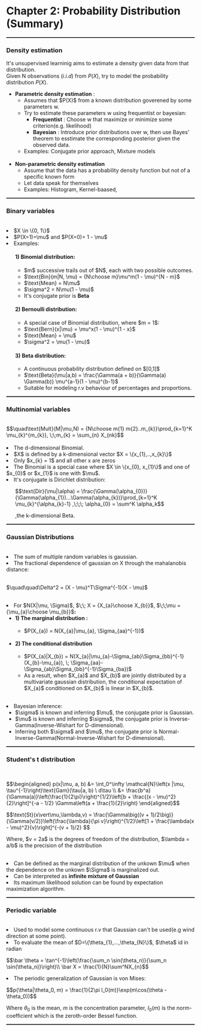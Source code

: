 # Chapter 2:  Probability Distribution (Summary)
    
<hr style="height:2px;">   
<h3>Density estimation</h3>

It's unsupervised learninig aims to estimate a density given data from that distribution.<br>
Given N observations $(i.i.d)$ from $P(X)$, try to model the probability distribution $P(X)$.
<ul>
  <li> <b>Parametric density estimation</b> : 
      <ul>
          <li> Assumes that $P(X)$ from a known distribution goverened by some parameters w.
          <li> Try to estimate these parameters w using frequentist or bayesian:
              <ul>
                  <li> <b> Frequentist</b> : Choose w that maximize or minimize some criterion(e.g. likelihood)
                  <li> <b> Bayesian</b> : Introduce prior distributions over w, then use Bayes' theorem to esstimate the corresponding posterior given the observed data. 
              </ul>
          <li>Examples: Conjugate prior approach, Mixture models
      </ul><br>
  <li> <b>Non-parametric density estimation</b>
      <ul>
          <li> Assume that the data has a probability density function but not of a specific known form
          <li> Let data speak for themselves
          <li> Examples: Histogram, Kernel-baased, 
      </ul>
</ul>

<hr style="height:2px;">
<h3>Binary variables</h3>
<br>
<li> $X \in \{0, 1\}$
<li> $P(X=1)=\mu$ and $P(X=0)= 1 - \mu$ 
<li>Examples:
    <ul>
        <h4>1) Binomial distribution:</h4>
        <ul>
            <li> $m$ successive trails out of $N$, each with two possible outcomes.
            <li> $\text{Bin}(m|N, \mu) = {N\choose m}\mu^m(1 - \mu)^{N - m}$
            <li> $\text{Mean} = N\mu$
            <li> $\sigma^2 = N\mu(1 - \mu)$
            <li> It's conjugate prior is <b>Beta</b>
        </ul>
        <h4>2) Bernoulli distribution:</h4>
        <ul>
            <li> A special case of Binomial distribution, where $m = 1$:
            <li> $\text{Bern}(x|\mu) = \mu^x(1 - \mu)^{1 - x}$
            <li> $\text{Mean} = \mu$
            <li> $\sigma^2 = \mu(1 - \mu)$
        </ul>
        <h4>3) Beta distribution:</h4>
        <ul>
        <li> A continuous probability distribution defined on $[0,1]$
        <li> $\text{Beta}(\mu|a,b) = \frac{\Gamma(a + b)}{\Gamma(a) \Gamma(b)} \mu^{a-1}(1 - \mu)^{b-1}$   
        <li> Suitable for modeling r.v behaviour of percentages and proportions.
        </ul>
    </ul>
    
<hr style="height:2px;">
<h3>Multinomial variables</h3><br>
    $$\quad\text{Mult}(M|\mu,N) = {N\choose m{1} m{2}..m_{k}}\prod_{k=1}^K \mu_{k}^{m_{k}}, \;\;m_{k} = \sum_{n} X_{nk}$$<br><br>
<li> The d-dimensional Binomial.
<li> $X$ is defined by a k-dimensional vector $X = \{x_{1},..,x_{k}\}$
<li> Only $x_{k} = 1$ and all other x are zeros
<li> The Binomial is a special case where $X \in \{x_{0}, x_{1}\}$ and one of $x_{0}$ or $x_{1}$ is one with $\mu$.
<li> It's conjugate is Dirichlet distribution:
    <ul>
        <p>$$\text{Dir}(\mu|\alpha) = \frac{\Gamma(\alpha_{0})}{\Gamma(\alpha_{1})...\Gamma(\alpha_{k})}\prod_{k=1}^K \mu_{k}^{\alpha_{k}-1} ,\;\;\; \alpha_{0} = \sum^K \alpha_k$$
        <p> ,the k-dimensional Beta.
    </ul>
    
<hr style="height:2px;">
<h3>Gaussian Distributions</h3><br>
<li> The sum of multiple random variables is gaussian.
<li> The fractional dependence of gaussian on X through the mahalanobis distance: <br><br>
    <p>$\quad\quad\Delta^2 = (X - \mu)^T\Sigma^{-1}(X - \mu)$<br><br>
        <li> For $N(X|\mu, \Sigma)$, $\;\; X = {X_{a}\choose X_{b}}$, $\;\;\mu = {\mu_{a}\choose \mu_{b}}$<b>:</b>
            <ul>
                <li> <b>1) The marginal distribution :</b><br><br>
                    <ul>
                        <li>$P(X_{a}) = N(X_{a}|\mu_{a}, \Sigma_{aa}^{-1})$
                    </ul><br> 
                <li> <b>2) The conditional distribution</b><br><br>
                    <ul>
                        <li>$P(X_{a}|X_{b}) = N(X_{a}|\mu_{a}-\Sigma_{ab}\Sigma_{bb}^{-1}(X_{b}-\mu_{a}), \; \Sigma_{aa}-\Sigma_{ab}\Sigma_{bb}^{-1}\Sigma_{ba})$
                        <li> As a result, when $X_{a}$ and $X_{b}$ are jointly distributed by a multivariate gaussian distribution, the conditional expectation of $X_{a}$ conditioned on $X_{b}$ is linear in $X_{b}$.
                    </ul>        
        </ul>
<br><li> Bayesian inference:
    <ul>
        <li> $\sigma$ is known and inferring $\mu$, the conjugate prior is Gaussian.
        <li> $\mu$ is known and inferring $\sigma$, the conjugate prior is Inverse-Gamma(Inverse-Wishart for D-dimensional).
        <li> Inferring both $\sigma$ and $\mu$, the conjugate prior is Normal-Inverse-Gamma(Normal-Inverse-Wishart for D-dimensional).
    </ul>
    
<hr style="height:2px;">    
<h3>Student's t distribution</h3><br>
<p>$$\begin{aligned}
    p(x|\mu, a, b) &= \int_0^\infty \mathcal{N}\left(x |\mu, \tau^{-1}\right)\text{Gam}(\tau|a, b) \ d\tau \\
                   &= \frac{b^a}{\Gamma(a)}\left(\frac{1}{2\pi}\right)^{1/2}\left[b + \frac{(x - \mu)^2}{2}\right]^{-a - 1/2} \Gamma\left(a + \frac{1}{2}\right)
\end{aligned}$$

<p>$$\text{St}(x\vert\mu,\lambda,v) = \frac{\Gamma\big((v + 1)/2\big)}{\Gamma(v/2)}\left(\frac{\lambda}{\pi v}\right)^{1/2}\left[1 + \frac{\lambda(x - \mu)^2}{v}\right]^{-(v + 1)/2}
$$<br>

<p>Where, $v = 2a$ is the degrees of freedom of the distribution, $\lambda = a/b$ is the precision of the distribution<br><br>
    
<li> Can be defined as the marginal distribution of the unkown $\mu$ when the dependence on the unkown $\Sigma$ is marginalized out.
<li> Can be interpreted as <b>infinite mixture of Gaussian</b>  
<li> Its maximum likelihood solution can be found by expectation maximization algorithm. 

<hr style="height:2px;">   
<h3>Periodic variable</h3><br>
<li> Used to model some continuous r.v that Gaussian can't be used(e.g wind direction at some point).
<li> To evaluate the mean of $D=\{\theta_{1},...,\theta_{N}\}$, $\theta$ id in radian

<p>$$\bar \theta = \tan^{-1}\left(\frac{\sum_n \sin(\theta_n)}{\sum_n \sin(\theta_n)}\right)\\
\bar X = \frac{1}{N}\sum^NX_{n}$$
    
<li> The periodic generalization of Gaussian is von Mises:<br>

<p>$$p(\theta|\theta_0, m) = \frac{1}{2\pi I_0(m)}\exp(m\cos(\theta - \theta_0))$$

Where $\theta_0$ is the mean, $m$ is the concentration parameter, $I_0(m)$ is the norm-coefficient which is the zeroth-order Bessel function.

<hr style="height:2px;">
